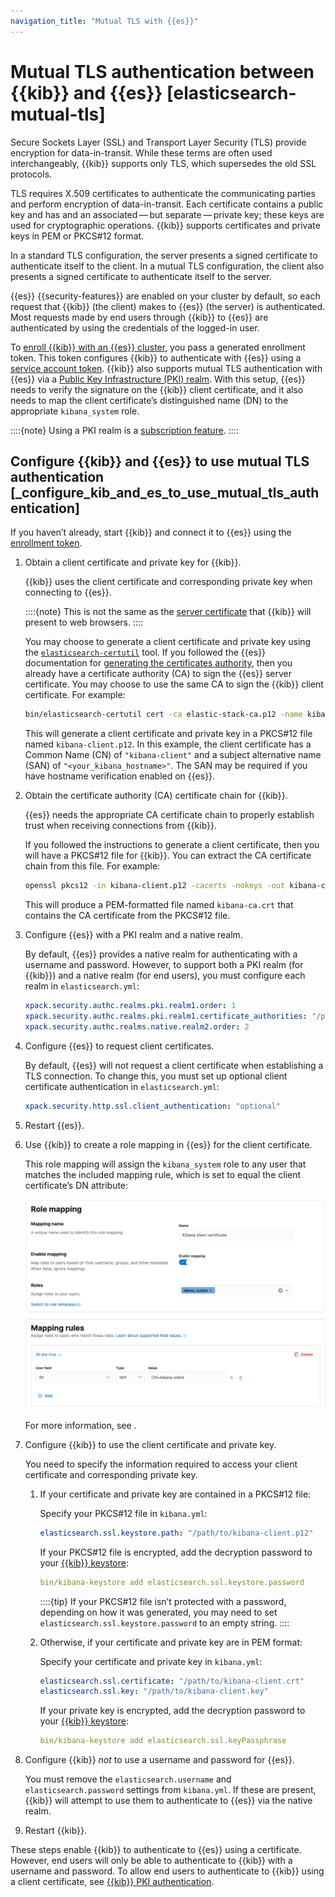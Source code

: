 ```yaml
---
navigation_title: "Mutual TLS with {{es}}"
---
```


# Mutual TLS authentication between {{kib}} and {{es}} [elasticsearch-mutual-tls]


Secure Sockets Layer (SSL) and Transport Layer Security (TLS) provide encryption for data-in-transit. While these terms are often used interchangeably, {{kib}} supports only TLS, which supersedes the old SSL protocols.

TLS requires X.509 certificates to authenticate the communicating parties and perform encryption of data-in-transit. Each certificate contains a public key and has and an associated — but separate — private key; these keys are used for cryptographic operations. {{kib}} supports certificates and private keys in PEM or PKCS#12 format.

In a standard TLS configuration, the server presents a signed certificate to authenticate itself to the client. In a mutual TLS configuration, the client also presents a signed certificate to authenticate itself to the server.

{{es}} {{security-features}} are enabled on your cluster by default, so each request that {{kib}} (the client) makes to {{es}} (the server) is authenticated. Most requests made by end users through {{kib}} to {{es}} are authenticated by using the credentials of the logged-in user.

To [enroll {{kib}} with an {{es}} cluster](../../../deploy-manage/security/security-certificates-keys.md#stack-start-with-security), you pass a generated enrollment token. This token configures {{kib}} to authenticate with {{es}} using a [service account token](../../../deploy-manage/users-roles/cluster-or-deployment-auth/service-accounts.md#service-accounts-tokens). {{kib}} also supports mutual TLS authentication with {{es}} via a [Public Key Infrastructure (PKI) realm](../../../deploy-manage/users-roles/cluster-or-deployment-auth/pki.md). With this setup, {{es}} needs to verify the signature on the {{kib}} client certificate, and it also needs to map the client certificate’s distinguished name (DN) to the appropriate `kibana_system` role.

::::{note}
Using a PKI realm is a [subscription feature](https://www.elastic.co/subscriptions).
::::



## Configure {{kib}} and {{es}} to use mutual TLS authentication [_configure_kib_and_es_to_use_mutual_tls_authentication]

If you haven’t already, start {{kib}} and connect it to {{es}} using the [enrollment token](../../../deploy-manage/security/security-certificates-keys.md#stack-start-with-security).

1. Obtain a client certificate and private key for {{kib}}.

    {{kib}} uses the client certificate and corresponding private key when connecting to {{es}}.

    ::::{note}
    This is not the same as the [server certificate](../../../deploy-manage/security/secure-http-communications.md#configuring-tls-browser-kib) that {{kib}} will present to web browsers.
    ::::


    You may choose to generate a client certificate and private key using the [`elasticsearch-certutil`](asciidocalypse://docs/elasticsearch/docs/reference/elasticsearch/command-line-tools/certutil.md) tool. If you followed the {{es}} documentation for [generating the certificates authority](../../../deploy-manage/security/set-up-basic-security.md#generate-certificates), then you already have a certificate authority (CA) to sign the {{es}} server certificate. You may choose to use the same CA to sign the {{kib}} client certificate. For example:

    ```sh
    bin/elasticsearch-certutil cert -ca elastic-stack-ca.p12 -name kibana-client -dns <your_kibana_hostname>
    ```

    This will generate a client certificate and private key in a PKCS#12 file named `kibana-client.p12`. In this example, the client certificate has a Common Name (CN) of `"kibana-client"` and a subject alternative name (SAN) of `"<your_kibana_hostname>"`. The SAN may be required if you have hostname verification enabled on {{es}}.

2. Obtain the certificate authority (CA) certificate chain for {{kib}}.

    {{es}} needs the appropriate CA certificate chain to properly establish trust when receiving connections from {{kib}}.

    If you followed the instructions to generate a client certificate, then you will have a PKCS#12 file for {{kib}}. You can extract the CA certificate chain from this file. For example:

    ```sh
    openssl pkcs12 -in kibana-client.p12 -cacerts -nokeys -out kibana-ca.crt
    ```

    This will produce a PEM-formatted file named `kibana-ca.crt` that contains the CA certificate from the PKCS#12 file.

3. Configure {{es}} with a PKI realm and a native realm.

    By default, {{es}} provides a native realm for authenticating with a username and password. However, to support both a PKI realm (for {{kib}}) and a native realm (for end users), you must configure each realm in `elasticsearch.yml`:

    ```yaml
    xpack.security.authc.realms.pki.realm1.order: 1
    xpack.security.authc.realms.pki.realm1.certificate_authorities: "/path/to/kibana-ca.crt"
    xpack.security.authc.realms.native.realm2.order: 2
    ```

4. Configure {{es}} to request client certificates.

    By default, {{es}} will not request a client certificate when establishing a TLS connection. To change this, you must set up optional client certificate authentication in `elasticsearch.yml`:

    ```yaml
    xpack.security.http.ssl.client_authentication: "optional"
    ```

5. Restart {{es}}.
6. Use {{kib}} to create a role mapping in {{es}} for the client certificate.

    This role mapping will assign the `kibana_system` role to any user that matches the included mapping rule, which is set to equal the client certificate’s DN attribute:

    ![Role mapping for the {{kib}} client certificate](../../../images/kibana-mutual-tls-role-mapping.png "")

    For more information, see [](/deploy-manage/users-roles/cluster-or-deployment-auth/mapping-users-groups-to-roles.md).

7. Configure {{kib}} to use the client certificate and private key.

    You need to specify the information required to access your client certificate and corresponding private key.

    1. If your certificate and private key are contained in a PKCS#12 file:

        Specify your PKCS#12 file in `kibana.yml`:

        ```yaml
        elasticsearch.ssl.keystore.path: "/path/to/kibana-client.p12"
        ```

        If your PKCS#12 file is encrypted, add the decryption password to your [{{kib}} keystore](secure-settings.md):

        ```yaml
        bin/kibana-keystore add elasticsearch.ssl.keystore.password
        ```

        ::::{tip}
        If your PKCS#12 file isn’t protected with a password, depending on how it was generated, you may need to set `elasticsearch.ssl.keystore.password` to an empty string.
        ::::

    2. Otherwise, if your certificate and private key are in PEM format:

        Specify your certificate and private key in `kibana.yml`:

        ```yaml
        elasticsearch.ssl.certificate: "/path/to/kibana-client.crt"
        elasticsearch.ssl.key: "/path/to/kibana-client.key"
        ```

        If your private key is encrypted, add the decryption password to your [{{kib}} keystore](secure-settings.md):

        ```yaml
        bin/kibana-keystore add elasticsearch.ssl.keyPassphrase
        ```

8. Configure {{kib}} *not* to use a username and password for {{es}}.

    You must remove the `elasticsearch.username` and `elasticsearch.password` settings from `kibana.yml`. If these are present, {{kib}} will attempt to use them to authenticate to {{es}} via the native realm.

9. Restart {{kib}}.

These steps enable {{kib}} to authenticate to {{es}} using a certificate. However, end users will only be able to authenticate to {{kib}} with a username and password. To allow end users to authenticate to {{kib}} using a client certificate, see [{{kib}} PKI authentication](/deploy-manage/users-roles/cluster-or-deployment-auth/kibana-authentication.md#pki-authentication).

